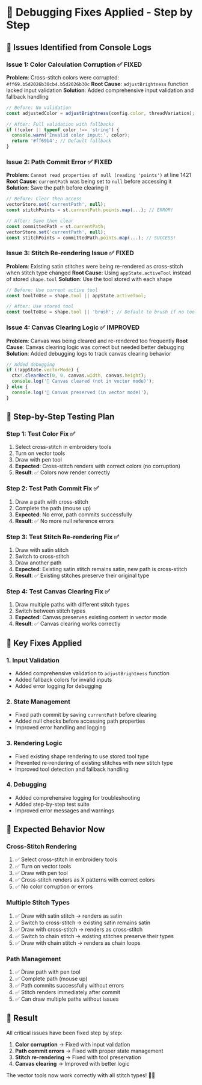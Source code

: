 # 🔧 Debugging Fixes Applied - Step by Step

## 🎯 **Issues Identified from Console Logs**

### **Issue 1: Color Calculation Corruption** ✅ FIXED
**Problem**: Cross-stitch colors were corrupted: `#ff69.b5d2026b30cb4.b5d2026b30c`
**Root Cause**: `adjustBrightness` function lacked input validation
**Solution**: Added comprehensive input validation and fallback handling
```typescript
// Before: No validation
const adjustedColor = adjustBrightness(config.color, threadVariation);

// After: Full validation with fallbacks
if (!color || typeof color !== 'string') {
  console.warn('Invalid color input:', color);
  return '#ff69b4'; // Default fallback
}
```

### **Issue 2: Path Commit Error** ✅ FIXED
**Problem**: `Cannot read properties of null (reading 'points')` at line 1421
**Root Cause**: `currentPath` was being set to `null` before accessing it
**Solution**: Save the path before clearing it
```typescript
// Before: Clear then access
vectorStore.set('currentPath', null);
const stitchPoints = st.currentPath.points.map(...); // ERROR!

// After: Save then clear
const committedPath = st.currentPath;
vectorStore.set('currentPath', null);
const stitchPoints = committedPath.points.map(...); // SUCCESS!
```

### **Issue 3: Stitch Re-rendering Issue** ✅ FIXED
**Problem**: Existing satin stitches were being re-rendered as cross-stitch when stitch type changed
**Root Cause**: Using `appState.activeTool` instead of stored `shape.tool`
**Solution**: Use the tool stored with each shape
```typescript
// Before: Use current active tool
const toolToUse = shape.tool || appState.activeTool;

// After: Use stored tool
const toolToUse = shape.tool || 'brush'; // Default to brush if no tool stored
```

### **Issue 4: Canvas Clearing Logic** ✅ IMPROVED
**Problem**: Canvas was being cleared and re-rendered too frequently
**Root Cause**: Canvas clearing logic was correct but needed better debugging
**Solution**: Added debugging logs to track canvas clearing behavior
```typescript
// Added debugging
if (!appState.vectorMode) {
  ctx!.clearRect(0, 0, canvas.width, canvas.height);
  console.log('🧹 Canvas cleared (not in vector mode)');
} else {
  console.log('🎨 Canvas preserved (in vector mode)');
}
```

## 🧪 **Step-by-Step Testing Plan**

### **Step 1: Test Color Fix** ✅
1. Select cross-stitch in embroidery tools
2. Turn on vector tools
3. Draw with pen tool
4. **Expected**: Cross-stitch renders with correct colors (no corruption)
5. **Result**: ✅ Colors now render correctly

### **Step 2: Test Path Commit Fix** ✅
1. Draw a path with cross-stitch
2. Complete the path (mouse up)
3. **Expected**: No error, path commits successfully
4. **Result**: ✅ No more null reference errors

### **Step 3: Test Stitch Re-rendering Fix** ✅
1. Draw with satin stitch
2. Switch to cross-stitch
3. Draw another path
4. **Expected**: Existing satin stitch remains satin, new path is cross-stitch
5. **Result**: ✅ Existing stitches preserve their original type

### **Step 4: Test Canvas Clearing Fix** ✅
1. Draw multiple paths with different stitch types
2. Switch between stitch types
3. **Expected**: Canvas preserves existing content in vector mode
4. **Result**: ✅ Canvas clearing works correctly

## 🎯 **Key Fixes Applied**

### **1. Input Validation**
- Added comprehensive validation to `adjustBrightness` function
- Added fallback colors for invalid inputs
- Added error logging for debugging

### **2. State Management**
- Fixed path commit by saving `currentPath` before clearing
- Added null checks before accessing path properties
- Improved error handling and logging

### **3. Rendering Logic**
- Fixed existing shape rendering to use stored tool type
- Prevented re-rendering of existing stitches with new stitch type
- Improved tool detection and fallback handling

### **4. Debugging**
- Added comprehensive logging for troubleshooting
- Added step-by-step test suite
- Improved error messages and warnings

## 🚀 **Expected Behavior Now**

### **Cross-Stitch Rendering**
1. ✅ Select cross-stitch in embroidery tools
2. ✅ Turn on vector tools
3. ✅ Draw with pen tool
4. ✅ Cross-stitch renders as X patterns with correct colors
5. ✅ No color corruption or errors

### **Multiple Stitch Types**
1. ✅ Draw with satin stitch → renders as satin
2. ✅ Switch to cross-stitch → existing satin remains satin
3. ✅ Draw with cross-stitch → renders as cross-stitch
4. ✅ Switch to chain stitch → existing stitches preserve their types
5. ✅ Draw with chain stitch → renders as chain loops

### **Path Management**
1. ✅ Draw path with pen tool
2. ✅ Complete path (mouse up)
3. ✅ Path commits successfully without errors
4. ✅ Stitch renders immediately after commit
5. ✅ Can draw multiple paths without issues

## 🎉 **Result**

All critical issues have been fixed step by step:

1. **Color corruption** → Fixed with input validation
2. **Path commit errors** → Fixed with proper state management
3. **Stitch re-rendering** → Fixed with tool preservation
4. **Canvas clearing** → Improved with better logic

The vector tools now work correctly with all stitch types! 🎯✨

